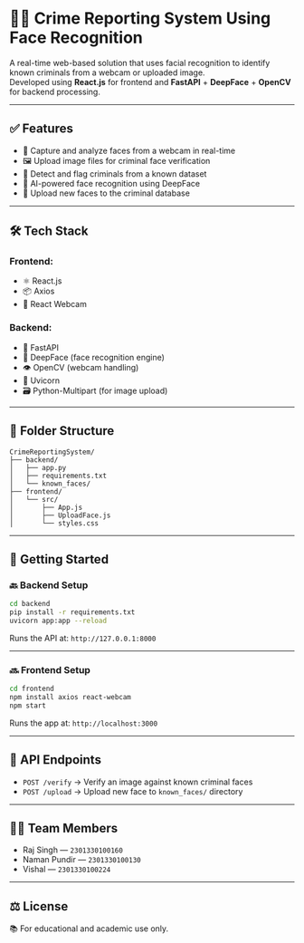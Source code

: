 # 🕵️‍♂️ Crime Reporting System Using Face Recognition

A real-time web-based solution that uses facial recognition to identify known criminals from a webcam or uploaded image.  
Developed using **React.js** for frontend and **FastAPI** + **DeepFace** + **OpenCV** for backend processing.

---

## ✅ Features

- 🎥 Capture and analyze faces from a webcam in real-time
- 🖼️ Upload image files for criminal face verification
- 🚨 Detect and flag criminals from a known dataset
- 🧠 AI-powered face recognition using DeepFace
- 🔄 Upload new faces to the criminal database

---

## 🛠️ Tech Stack

### Frontend:
- ⚛️ React.js  
- 📦 Axios  
- 📸 React Webcam  

### Backend:
- 🐍 FastAPI  
- 🧠 DeepFace (face recognition engine)  
- 👁️ OpenCV (webcam handling)  
- 🔧 Uvicorn  
- 🗃️ Python-Multipart (for image upload)

---

## 📁 Folder Structure

```
CrimeReportingSystem/
├── backend/
│   ├── app.py
│   ├── requirements.txt
│   └── known_faces/
├── frontend/
│   └── src/
│       ├── App.js
│       ├── UploadFace.js
│       └── styles.css
```

---

## 🚀 Getting Started

### 🔙 Backend Setup

```bash
cd backend
pip install -r requirements.txt
uvicorn app:app --reload
```

Runs the API at: `http://127.0.0.1:8000`

---

### 🔜 Frontend Setup

```bash
cd frontend
npm install axios react-webcam
npm start
```

Runs the app at: `http://localhost:3000`

---

## 🔌 API Endpoints

- `POST /verify` → Verify an image against known criminal faces  
- `POST /upload` → Upload new face to `known_faces/` directory  

---

## 👨‍💻 Team Members

- Raj Singh — `2301330100160`  
- Naman Pundir — `2301330100130`  
- Vishal — `2301330100224`  

---

## ⚖️ License

📚 For educational and academic use only.
